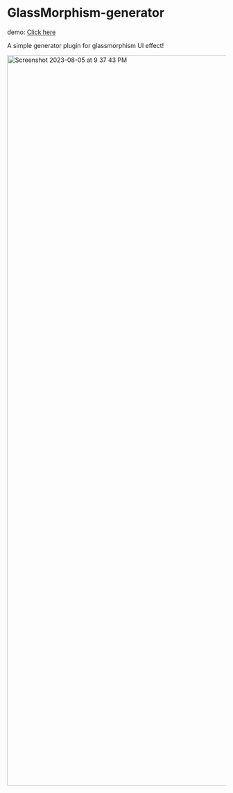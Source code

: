 # GlassMorphism-generator
demo: <a href="https://vishnuxx.github.io/GlassMorphism-generator/">Click here </a>

A simple generator plugin for glassmorphism UI effect!

<img width="1680" alt="Screenshot 2023-08-05 at 9 37 43 PM" src="https://github.com/Vishnuxx/GlassMorphism-generator/assets/74808440/99156750-6e25-446c-8b40-a80ad96dde33">

